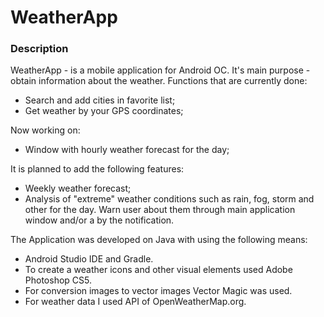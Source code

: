 # WeatherApp
### Description
WeatherApp - is a mobile application for Android OC. It's main purpose - obtain information about the weather. Functions that are currently done:
* Search and add cities in favorite list;
* Get weather by your GPS coordinates;

Now working on:
* Window with hourly weather forecast for the day;

It is planned to add the following features:
* Weekly weather forecast;
* Analysis of "extreme" weather conditions such as rain, fog, storm and other for the day. Warn user about them through main application window and/or a by the notification.

The Application was developed on Java with using the following means:
* Android Studio IDE and Gradle.
* To create a weather icons and other visual elements used Adobe Photoshop CS5.
* For conversion images to vector images Vector Magic was used.
* For weather data I used API of OpenWeatherMap.org.
